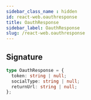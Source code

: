 ```yaml
---
sidebar_class_name : hidden
id: react-web.oauthresponse
title: OauthResponse
sidebar_label: OauthResponse
slug: /react-web.oauthresponse
---
```






## Signature

```typescript
type OauthResponse = {
  token: string | null;
  socialType: string | null;
  returnUrl: string | null;
};
```
